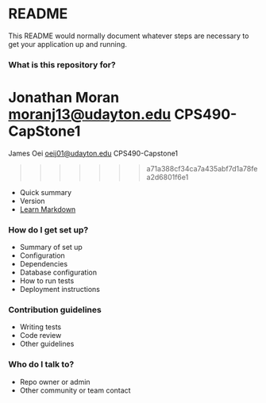 # README #

This README would normally document whatever steps are necessary to get your application up and running.

### What is this repository for? ###

Jonathan Moran  <moranj13@udayton.edu>  CPS490-CapStone1
=======
James Oei oeij01@udayton.edu CPS490-Capstone1
>>>>>>> a71a388cf34ca7a435abf7d1a78fea2d6801f6e1
* Quick summary
* Version
* [Learn Markdown](https://bitbucket.org/tutorials/markdowndemo)

### How do I get set up? ###

* Summary of set up
* Configuration
* Dependencies
* Database configuration
* How to run tests
* Deployment instructions

### Contribution guidelines ###

* Writing tests
* Code review
* Other guidelines

### Who do I talk to? ###

* Repo owner or admin
* Other community or team contact